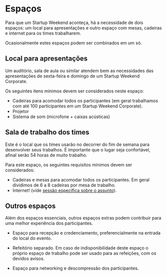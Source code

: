 # Espaços
Para que um Startup Weekend aconteça, há a necessidade de dois espaços: um local para apresentações e outro espaço com mesas, cadeiras e internet para os times trabalharem.

Ocasionalmente estes espaços podem ser combinados em um só.

## Local para apresentações
Um auditório, sala de aula ou similar atendem bem as necessidades das apresentações de sexta-feira e domingo de um Startup Weekend Corporate.

Os seguintes itens mínimos devem ser considerados neste espaço:

* Cadeiras para acomodar todos os participantes (em geral trabalhamos com até 100 participantes em um Startup Weekend Corporate).
* Projetor
* Sistema de som (microfone + caixas acústicas)

## Sala de trabalho dos times
Este é o local que os times usarão no decorrer do fim de semana para desenvolver seus trabalhos. É importante que o lugar seja confortável, afinal serão 54 horas de muito trabalho.

Para este espaço, os seguintes requisitos mínimos devem ser considerados:

* Cadeiras e mesas para acomodar todos os participantes. Em geral dividimos de 6 a 8 cadeiras por mesa de trabalho.
* Internet! (vide [sessão específica sobre o assunto](../logistica/internet.md)).

## Outros espaços
Além dos espaços essenciais, outros espaços extras podem contribuir para uma melhor experiência dos participantes.

* Espaço para recepção e credenciamento, preferencialmente na entrada do local do evento.

* Refeitório separado. Em caso de indisponibilidade deste espaço o próprio espaço de trabalho pode ser usado para as refeições, com os devidos avisos.

* Espaço para networking e descompressão dos participantes.
